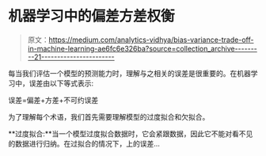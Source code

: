 # 机器学习中的偏差方差权衡

> 原文：<https://medium.com/analytics-vidhya/bias-variance-trade-off-in-machine-learning-ae6fc6e326ba?source=collection_archive---------21----------------------->

每当我们评估一个模型的预测能力时，理解与之相关的误差是很重要的。在机器学习中，误差由以下等式表示:

误差=偏差+方差+不可约误差

为了理解每个术语，我们首先需要理解模型的过度拟合和欠拟合。

**过度拟合:**当一个模型过度拟合数据时，它会紧跟数据，因此它不能对看不见的数据进行归纳。在过拟合的情况下，上的误差…